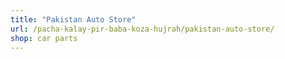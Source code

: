 ```yaml
---
title: "Pakistan Auto Store"
url: /pacha-kalay-pir-baba-koza-hujrah/pakistan-auto-store/
shop: car parts
---
```

